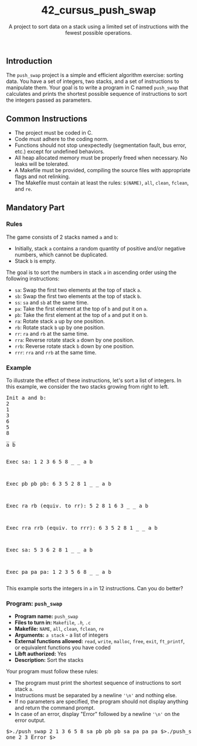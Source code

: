 <!DOCTYPE html>
<html lang="en">
<head>
    <meta charset="UTF-8">
    <meta name="viewport" content="width=device-width, initial-scale=1.0">
</head>
<body>
    <header>
        <h1>42_cursus_push_swap</h1>
        <p>A project to sort data on a stack using a limited set of instructions with the fewest possible operations.</p>
    </header>
    <section>
        <h2>Introduction</h2>
        <p>The <code>push_swap</code> project is a simple and efficient algorithm exercise: sorting data. You have a set of integers, two stacks, and a set of instructions to manipulate them. Your goal is to write a program in C named <code>push_swap</code> that calculates and prints the shortest possible sequence of instructions to sort the integers passed as parameters.</p>
    </section>
    <section>
        <h2>Common Instructions</h2>
        <ul>
            <li>The project must be coded in C.</li>
            <li>Code must adhere to the coding norm.</li>
            <li>Functions should not stop unexpectedly (segmentation fault, bus error, etc.) except for undefined behaviors.</li>
            <li>All heap allocated memory must be properly freed when necessary. No leaks will be tolerated.</li>
            <li>A Makefile must be provided, compiling the source files with appropriate flags and not relinking.</li>
            <li>The Makefile must contain at least the rules: <code>$(NAME)</code>, <code>all</code>, <code>clean</code>, <code>fclean</code>, and <code>re</code>.</li>
        </ul>
    </section>
    <section>
        <h2>Mandatory Part</h2>
        <h3>Rules</h3>
        <p>The game consists of 2 stacks named <code>a</code> and <code>b</code>:</p>
        <ul>
            <li>Initially, stack <code>a</code> contains a random quantity of positive and/or negative numbers, which cannot be duplicated.</li>
            <li>Stack <code>b</code> is empty.</li>
        </ul>
        <p>The goal is to sort the numbers in stack <code>a</code> in ascending order using the following instructions:</p>
        <ul>
            <li><code>sa</code>: Swap the first two elements at the top of stack <code>a</code>.</li>
            <li><code>sb</code>: Swap the first two elements at the top of stack <code>b</code>.</li>
            <li><code>ss</code>: <code>sa</code> and <code>sb</code> at the same time.</li>
            <li><code>pa</code>: Take the first element at the top of <code>b</code> and put it on <code>a</code>.</li>
            <li><code>pb</code>: Take the first element at the top of <code>a</code> and put it on <code>b</code>.</li>
            <li><code>ra</code>: Rotate stack <code>a</code> up by one position.</li>
            <li><code>rb</code>: Rotate stack <code>b</code> up by one position.</li>
            <li><code>rr</code>: <code>ra</code> and <code>rb</code> at the same time.</li>
            <li><code>rra</code>: Reverse rotate stack <code>a</code> down by one position.</li>
            <li><code>rrb</code>: Reverse rotate stack <code>b</code> down by one position.</li>
            <li><code>rrr</code>: <code>rra</code> and <code>rrb</code> at the same time.</li>
        </ul>
    </section>
    <section>
        <h3>Example</h3>
        <p>To illustrate the effect of these instructions, let's sort a list of integers. In this example, we consider the two stacks growing from right to left.</p>
        <pre>
Init a and b:
2
1
3
6
5
8
_ _
a b

Exec sa:
1
2
3
6
5
8
_ _
a b

Exec pb pb pb:
6 3
5 2
8 1
_ _
a b

Exec ra rb (equiv. to rr):
5 2
8 1
6 3
_ _
a b

Exec rra rrb (equiv. to rrr):
6 3
5 2
8 1
_ _
a b

Exec sa:
5 3
6 2
8 1
_ _
a b

Exec pa pa pa:
1
2
3
5
6
8
_ _
a b
        </pre>
        <p>This example sorts the integers in <code>a</code> in 12 instructions. Can you do better?</p>
    </section>
    <section>
        <h3>Program: <code>push_swap</code></h3>
        <ul>
            <li><strong>Program name:</strong> <code>push_swap</code></li>
            <li><strong>Files to turn in:</strong> <code>Makefile</code>, <code>*.h</code>, <code>*.c</code></li>
            <li><strong>Makefile:</strong> <code>NAME</code>, <code>all</code>, <code>clean</code>, <code>fclean</code>, <code>re</code></li>
            <li><strong>Arguments:</strong> <code>a stack</code> - a list of integers</li>
            <li><strong>External functions allowed:</strong> <code>read</code>, <code>write</code>, <code>malloc</code>, <code>free</code>, <code>exit</code>, <code>ft_printf</code>, or equivalent functions you have coded</li>
            <li><strong>Libft authorized:</strong> Yes</li>
            <li><strong>Description:</strong> Sort the stacks</li>
        </ul>
        <p>Your program must follow these rules:</p>
        <ul>
            <li>The program must print the shortest sequence of instructions to sort stack <code>a</code>.</li>
            <li>Instructions must be separated by a newline <code>'\n'</code> and nothing else.</li>
            <li>If no parameters are specified, the program should not display anything and return the command prompt.</li>
            <li>In case of an error, display "Error" followed by a newline <code>'\n'</code> on the error output.</li>
        </ul>
        <pre>
$>./push_swap 2 1 3 6 5 8
sa
pb
pb
pb
sa
pa
pa
pa
$>./push_swap 0 one 2 3
Error
$>
        </pre>
    </section>
</body>
</html>
